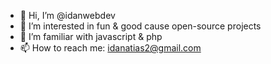 - 👋 Hi, I’m @idanwebdev
- 👀 I’m interested in fun & good cause open-source projects
- 🌱 I’m familiar with javascript & php
- 📫 How to reach me: idanatias2@gmail.com
